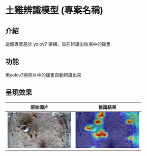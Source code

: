 # 土雞辨識模型 (專案名稱)

## 介紹

這個專案基於 yolov7 架構，旨在辨識出牧場中的雞隻

## 功能

用yolov7將照片中的雞隻自動辨識出來

## 呈現效果

|                       原始圖片                       |                          推論結果                           |
| :-------------------------------------------------: | :--------------------------------------------------------: |
| <img src="img/input.jpg" alt="raw" width="200"> | <img src="img/output.jpg" alt="inference" width="200"> |





